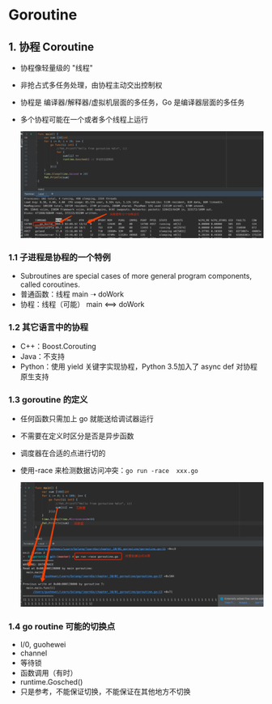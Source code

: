 # Goroutine

## 1. 协程 Coroutine
- 协程像轻量级的 "线程"
- 非抢占式多任务处理，由协程主动交出控制权
- 协程是 编译器/解释器/虚拟机层面的多任务，Go 是编译器层面的多任务
- 多个协程可能在一个或者多个线程上运行

    ![](images/327b0af5.png)

### 1.1 子进程是协程的一个特例
- Subroutines are special cases of more general program components, called coroutines.
- 普通函数：线程  main ➝ doWork
- 协程：线程（可能） main ⟺ doWork
  
### 1.2 其它语言中的协程
- C++：Boost.Corouting
- Java：不支持
- Python：使用 yield 关键字实现协程，Python 3.5加入了 async def 对协程原生支持

### 1.3 goroutine 的定义
- 任何函数只需加上 go 就能送给调试器运行
- 不需要在定义时区分是否是异步函数
- 调度器在合适的点进行切的
- 使用-race 来检测数据访问冲突：`go run -race  xxx.go`

    ![](images/8be85b46.png)


### 1.4 go routine 可能的切换点
- I/0, guohewei
- channel
- 等待锁
- 函数调用（有时）
- runtime.Gosched()
- 只是参考，不能保证切换，不能保证在其他地方不切换

